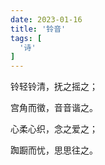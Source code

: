 ```yaml
---
date: 2023-01-16
title: '铃音'
tags: [
  '诗'
]
---
```


铃轻铃清，抚之摇之；

宫角而徵，音音谐之。

心柔心织，念之爱之；

踟蹰而忧，思思往之。